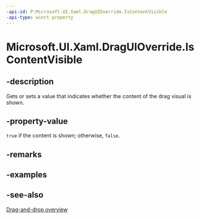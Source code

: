 ```yaml
---
-api-id: P:Microsoft.UI.Xaml.DragUIOverride.IsContentVisible
-api-type: winrt property
---
```


<!-- Property syntax
public bool IsContentVisible { get;  set; }
-->

# Microsoft.UI.Xaml.DragUIOverride.IsContentVisible

## -description

Gets or sets a value that indicates whether the content of the drag visual is shown.

## -property-value

`true` if the content is shown; otherwise, `false`.

## -remarks

## -examples

## -see-also

[Drag-and-drop overview](/windows/apps/design/input/drag-and-drop)
